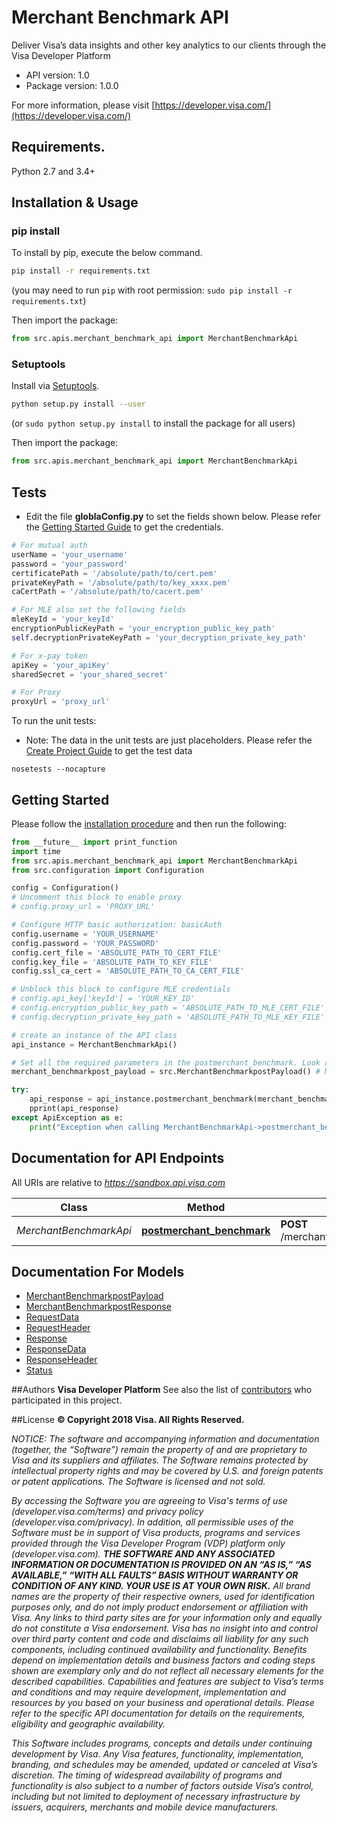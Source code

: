 # Merchant Benchmark API
Deliver Visa’s data insights and other key analytics to our clients through the Visa Developer Platform

- API version: 1.0
- Package version: 1.0.0

For more information, please visit [https://developer.visa.com/](https://developer.visa.com/)

## Requirements.

Python 2.7 and 3.4+

## Installation & Usage
### pip install

To install by pip, execute the below command.

```sh
pip install -r requirements.txt
```
(you may need to run `pip` with root permission: `sudo pip install -r requirements.txt`)

Then import the package:
```python
from src.apis.merchant_benchmark_api import MerchantBenchmarkApi
```

### Setuptools

Install via [Setuptools](http://pypi.python.org/pypi/setuptools).

```sh
python setup.py install --user
```
(or `sudo python setup.py install` to install the package for all users)

Then import the package:
```python
from src.apis.merchant_benchmark_api import MerchantBenchmarkApi
```
## Tests
- Edit the file **globlaConfig.py** to set the fields shown below. Please refer the [Getting Started Guide](https://developer.visa.com/vdpguide#get-started-overview) to get the credentials.

```python
# For mutual auth
userName = 'your_username'
password = 'your_password'
certificatePath = '/absolute/path/to/cert.pem'
privateKeyPath = '/absolute/path/to/key_xxxx.pem'
caCertPath = '/absolute/path/to/cacert.pem'

# For MLE also set the following fields
mleKeyId = 'your_keyId'
encryptionPublicKeyPath = 'your_encryption_public_key_path'
self.decryptionPrivateKeyPath = 'your_decryption_private_key_path'

# For x-pay token
apiKey = 'your_apiKey'
sharedSecret = 'your_shared_secret'

# For Proxy
proxyUrl = 'proxy_url'

```
To run the unit tests:
- Note: The data in the unit tests are just placeholders. Please refer the [Create Project Guide](https://developer.visa.com/pages/working-with-visa-apis/create-project) to get the test data
```
nosetests --nocapture
```

## Getting Started

Please follow the [installation procedure](#installation--usage) and then run the following:

```python
from __future__ import print_function
import time
from src.apis.merchant_benchmark_api import MerchantBenchmarkApi
from src.configuration import Configuration

config = Configuration()
# Uncomment this block to enable proxy
# config.proxy_url = 'PROXY_URL'

# Configure HTTP basic authorization: basicAuth
config.username = 'YOUR_USERNAME'
config.password = 'YOUR_PASSWORD'
config.cert_file = 'ABSOLUTE_PATH_TO_CERT_FILE'
config.key_file = 'ABSOLUTE_PATH_TO_KEY_FILE'
config.ssl_ca_cert = 'ABSOLUTE_PATH_TO_CA_CERT_FILE'

# Unblock this block to configure MLE credentials
# config.api_key['keyId'] = 'YOUR_KEY_ID'
# config.encryption_public_key_path = 'ABSOLUTE_PATH_TO_MLE_CERT_FILE'
# config.decryption_private_key_path = 'ABSOLUTE_PATH_TO_MLE_KEY_FILE'

# create an instance of the API class
api_instance = MerchantBenchmarkApi()

# Set all the required parameters in the postmerchant_benchmark. Look at the documentation for further clarification.
merchant_benchmarkpost_payload = src.MerchantBenchmarkpostPayload() # MerchantBenchmarkpostPayload | Merchant Benchmark request payload

try:
    api_response = api_instance.postmerchant_benchmark(merchant_benchmarkpost_payload)
    pprint(api_response)
except ApiException as e:
    print("Exception when calling MerchantBenchmarkApi->postmerchant_benchmark: %s\n" % e)
```

## Documentation for API Endpoints

All URIs are relative to *https://sandbox.api.visa.com*

Class | Method | HTTP request | Description
------------ | ------------- | ------------- | -------------
*MerchantBenchmarkApi* | [**postmerchant_benchmark**](docs/MerchantBenchmarkApi.md#postmerchant_benchmark) | **POST** /merchantmeasurement/v1/merchantbenchmark | 


## Documentation For Models

 - [MerchantBenchmarkpostPayload](docs/MerchantBenchmarkpostPayload.md)
 - [MerchantBenchmarkpostResponse](docs/MerchantBenchmarkpostResponse.md)
 - [RequestData](docs/RequestData.md)
 - [RequestHeader](docs/RequestHeader.md)
 - [Response](docs/Response.md)
 - [ResponseData](docs/ResponseData.md)
 - [ResponseHeader](docs/ResponseHeader.md)
 - [Status](docs/Status.md)



##Authors
**Visa Developer Platform**
See also the list of [contributors](https://github.com/visa/java-sample-code/graphs/contributors) who participated in this project.

##License
**© Copyright 2018 Visa. All Rights Reserved.**

*NOTICE: The software and accompanying information and documentation (together, the “Software”) remain the property of
and are proprietary to Visa and its suppliers and affiliates. The Software remains protected by intellectual property
rights and may be covered by U.S. and foreign patents or patent applications. The Software is licensed and not sold.*

*By accessing the Software you are agreeing to Visa's terms of use (developer.visa.com/terms) and privacy policy (developer.visa.com/privacy).
In addition, all permissible uses of the Software must be in support of Visa products, programs and services provided
through the Visa Developer Program (VDP) platform only (developer.visa.com). **THE SOFTWARE AND ANY ASSOCIATED
INFORMATION OR DOCUMENTATION IS PROVIDED ON AN “AS IS,” “AS AVAILABLE,” “WITH ALL FAULTS” BASIS WITHOUT WARRANTY OR
CONDITION OF ANY KIND. YOUR USE IS AT YOUR OWN RISK.** All brand names are the property of their respective owners, used for identification purposes only, and do not imply
product endorsement or affiliation with Visa. Any links to third party sites are for your information only and equally
do not constitute a Visa endorsement. Visa has no insight into and control over third party content and code and disclaims
all liability for any such components, including continued availability and functionality. Benefits depend on implementation
details and business factors and coding steps shown are exemplary only and do not reflect all necessary elements for the
described capabilities. Capabilities and features are subject to Visa’s terms and conditions and may require development,
implementation and resources by you based on your business and operational details. Please refer to the specific
API documentation for details on the requirements, eligibility and geographic availability.*

*This Software includes programs, concepts and details under continuing development by Visa. Any Visa features,
functionality, implementation, branding, and schedules may be amended, updated or canceled at Visa’s discretion.
The timing of widespread availability of programs and functionality is also subject to a number of factors outside Visa’s control,
including but not limited to deployment of necessary infrastructure by issuers, acquirers, merchants and mobile device manufacturers.*